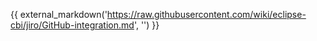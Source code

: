 {{ external_markdown('https://raw.githubusercontent.com/wiki/eclipse-cbi/jiro/GitHub-integration.md', '') }}

